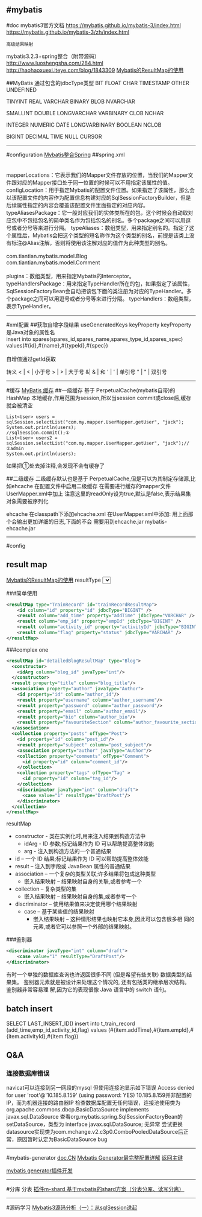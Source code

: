 #mybatis
---
#doc
mybatis3官方文档
https://mybatis.github.io/mybatis-3/index.html
https://mybatis.github.io/mybatis-3/zh/index.html

    高级结果映射
mybatis3.2.3+spring整合（附带源码）
http://www.luoshengsha.com/284.html
http://haohaoxuexi.iteye.com/blog/1843309
[Mybatis的ResultMap的使用](http://www.cnblogs.com/rollenholt/p/3365866.html)

##MyBatis 通过包含的jdbcType类型
BIT         FLOAT      CHAR           TIMESTAMP       OTHER       UNDEFINED

TINYINT     REAL       VARCHAR        BINARY          BLOB        NVARCHAR

SMALLINT    DOUBLE     LONGVARCHAR    VARBINARY       CLOB        NCHAR

INTEGER     NUMERIC    DATE           LONGVARBINARY   BOOLEAN     NCLOB

BIGINT      DECIMAL    TIME           NULL            CURSOR
 


---
#configuration
[Mybatis整合Spring](http://www.tuicool.com/articles/FVRzI3)
##spring.xml
<bean id="sqlSessionFactory" class="org.mybatis.spring.SqlSessionFactoryBean">
       <property name="dataSource" ref="dataSource" />  
       <property name="mapperLocations" value="classpath:com/tiantian/ckeditor/mybatis/mappers/*Mapper.xml" />  
       <property name="typeAliasesPackage" value="com.tiantian.ckeditor.model" />  
</bean>
mapperLocations：它表示我们的Mapper文件存放的位置，当我们的Mapper文件跟对应的Mapper接口处于同一位置的时候可以不用指定该属性的值。
configLocation：用于指定Mybatis的配置文件位置。如果指定了该属性，那么会以该配置文件的内容作为配置信息构建对应的SqlSessionFactoryBuilder，但是后续属性指定的内容会覆盖该配置文件里面指定的对应内容。
typeAliasesPackage：它一般对应我们的实体类所在的包，这个时候会自动取对应包中不包括包名的简单类名作为包括包名的别名。多个package之间可以用逗号或者分号等来进行分隔。
typeAliases：数组类型，用来指定别名的。指定了这个属性后，Mybatis会把这个类型的短名称作为这个类型的别名，前提是该类上没有标注@Alias注解，否则将使用该注解对应的值作为此种类型的别名。
<property name="typeAliases">  
    <array>  
        <value>com.tiantian.mybatis.model.Blog</value>  
        <value>com.tiantian.mybatis.model.Comment</value>  
    </array>  
</property>
plugins：数组类型，用来指定Mybatis的Interceptor。
typeHandlersPackage：用来指定TypeHandler所在的包，如果指定了该属性，SqlSessionFactoryBean会自动把该包下面的类注册为对应的TypeHandler。多个package之间可以用逗号或者分号等来进行分隔。
typeHandlers：数组类型，表示TypeHandler。

---

#xml配置
##获取自增字段结果
useGeneratedKeys keyProperty keyProperty是Java对象的属性名
<insert id="insert" parameterType="Spares" useGeneratedKeys="true" keyProperty="id">  
        insert into spares(spares_id,spares_name,spares_type_id,spares_spec)  
        values(#{id},#{name},#{typeId},#{spec})  
</insert>  
自增值通过getId获取

转义
&lt; | < | 小于号
&gt; | > | 大于号 
&amp;| & | 和 
&apos; | ' | 单引号 
&quot; | " | 双引号 




---
#缓存
[MyBatis 缓存](http://www.cnblogs.com/zemliu/archive/2013/08/05/3239014.html)
##一级缓存
基于 PerpetualCache(mybatis自带)的 HashMap 本地缓存,作用范围为session,所以当session commit或close后,缓存就会被清空

    List<User> users = sqlSession.selectList("com.my.mapper.UserMapper.getUser", "jack");
    System.out.println(users);
    //sqlSession.commit();①
    List<User> users2 = sqlSession.selectList("com.my.mapper.UserMapper.getUser", "jack");//②admin
    System.out.println(users);
如果把①处去掉注释,会发现不会有缓存了

##二级缓存
二级缓存默认也是基于 PerpetualCache,但是可以为其制定存储源,比如ehcache 
在配置文件中启用二级缓存
    <setting name="cacheEnabled" value="true" />
在需要进行缓存的mapper文件UserMapper.xml中加上
    <cache readOnly="true"></cache>
注意这里的readOnly设为true,默认是false,表示结果集对象需要被序列化

ehcache
在classpath下添加ehcache.xml
在UserMapper.xml中添加:
    <!-- <cache readOnly="true" type="org.mybatis.caches.ehcache.LoggingEhcache"/>   -->
    <cache type="org.mybatis.caches.ehcache.EhcacheCache"/>
用上面那个会输出更加详细的日志,下面的不会
需要用到ehcache.jar mybatis-ehcache.jar



---
#config
## result map
[Mybatis的ResultMap的使用](http://www.cnblogs.com/rollenholt/p/3365866.html)
resultType
<select id="selectUsers" parameterType="int" resultType="com.someapp.model.User">

###简单使用
```xml
<resultMap type="TrainRecord" id="trainRecordResultMap">  
    <id column="id" property="id" jdbcType="BIGINT" />  
    <result column="add_time" property="addTime" jdbcType="VARCHAR" />  
    <result column="emp_id" property="empId" jdbcType="BIGINT" />  
    <result column="activity_id" property="activityId" jdbcType="BIGINT" />  
    <result column="flag" property="status" jdbcType="VARCHAR" />  
</resultMap> 
```
###complex one 
```xml
<resultMap id="detailedBlogResultMap" type="Blog">
  <constructor>
    <idArg column="blog_id" javaType="int"/>
  </constructor>
  <result property="title" column="blog_title"/>
  <association property="author" javaType="Author">
    <id property="id" column="author_id"/>
    <result property="username" column="author_username"/>
    <result property="password" column="author_password"/>
    <result property="email" column="author_email"/>
    <result property="bio" column="author_bio"/>
    <result property="favouriteSection" column="author_favourite_section"/>
  </association>
  <collection property="posts" ofType="Post">
    <id property="id" column="post_id"/>
    <result property="subject" column="post_subject"/>
    <association property="author" javaType="Author"/>
    <collection property="comments" ofType="Comment">
      <id property="id" column="comment_id"/>
    </collection>
    <collection property="tags" ofType="Tag" >
      <id property="id" column="tag_id"/>
    </collection>
    <discriminator javaType="int" column="draft">
      <case value="1" resultType="DraftPost"/>
    </discriminator>
  </collection>
</resultMap>
```
resultMap
* constructor - 类在实例化时,用来注入结果到构造方法中
    - idArg - ID 参数;标记结果作为 ID 可以帮助提高整体效能
    - arg - 注入到构造方法的一个普通结果
* id – 一个 ID 结果;标记结果作为 ID 可以帮助提高整体效能
* result – 注入到字段或 JavaBean 属性的普通结果
* association – 一个复杂的类型关联;许多结果将包成这种类型
    - 嵌入结果映射 – 结果映射自身的关联,或者参考一个
* collection – 复杂类型的集
    - 嵌入结果映射 – 结果映射自身的集,或者参考一个
* discriminator – 使用结果值来决定使用哪个结果映射
    - case – 基于某些值的结果映射
        + 嵌入结果映射 – 这种情形结果也映射它本身,因此可以包含很多相 同的元素,或者它可以参照一个外部的结果映射。

###鉴别器
```xml
<discriminator javaType="int" column="draft">
    <case value="1" resultType="DraftPost"/>
</discriminator>
```

有时一个单独的数据库查询也许返回很多不同 (但是希望有些关联) 数据类型的结果集。 鉴别器元素就是被设计来处理这个情况的, 还有包括类的继承层次结构。 鉴别器非常容易理 解,因为它的表现很像 Java 语言中的 switch 语句。



## batch insert 
<insert id="addTrainRecordBatch" useGeneratedKeys="true" parameterType="java.util.List">  
    <selectKey resultType="long" keyProperty="id" order="AFTER">  
        SELECT  
        LAST_INSERT_ID()  
    </selectKey>  
    insert into t_train_record (add_time,emp_id,activity_id,flag)   
    values  
    <foreach collection="list" item="item" index="index" separator="," >  
        (#{item.addTime},#{item.empId},#{item.activityId},#{item.flag})  
    </foreach>  
</insert>


## Q&A
### 连接数据库错误
navicat可以连接到另一网段的mysql
但使用连接池显示如下错误
Access denied for user 'root'@'10.185.8.159' (using password: YES)
10.185.8.159并非配置的IP，而为机器连接的路由器IP
检查数据库配置无任何错误，连接池使用类为
    org.apache.commons.dbcp.BasicDataSource implements javax.sql.DataSource
查看org.mybatis.spring.SqlSessionFactoryBean的setDataSource，类型为
    interface javax.sql.DataSource;
无异常
尝试更换datasource实现类为com.mchange.v2.c3p0.ComboPooledDataSource后正常，原因暂时认定为BasicDataSource bug


---
#mybatis-generator
[doc.CN](http://mbg.cndocs.tk/)
[Mybatis Generator最完整配置详解](http://www.jianshu.com/p/e09d2370b796)
[返回主键](http://blog.csdn.net/xyw591238/article/details/51588630)

[mybatis generator插件开发](http://www.tuicool.com/articles/fiuqUny)


---
#分库 分表
[插件m-shard 基于mybatis的shard方案（分表分库、读写分离）](http://blog.csdn.net/xingkong0128/article/details/18268635)


----
#源码学习
[Mybatis3源码分析（一）：从sqlSession说起](http://blog.csdn.net/flashflight/article/details/43039281)























